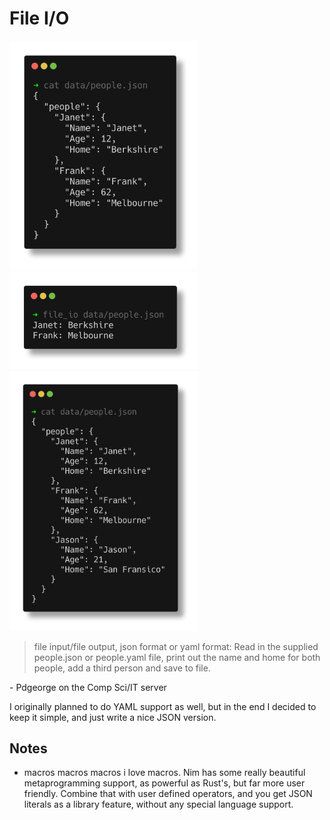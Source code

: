 # File I/O

<img src="../images/file_io_before.png" width="300">
<img src="../images/file_io.png" width="300">
<img src="../images/file_io_after.png" width="300">

> file input/file output, json format or yaml format: Read in the supplied people.json or people.yaml file, print out the name and home for both people, add a third person and save to file.

\- Pdgeorge on the Comp Sci/IT server

I originally planned to do YAML support as well, but in the end I decided to keep it simple, and just write a nice JSON version.

## Notes
- macros macros macros i love macros. Nim has some really beautiful metaprogramming support, as powerful as Rust's, but far more user friendly. Combine that with user defined operators, and you get JSON literals as a library feature, without any special language support.
